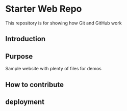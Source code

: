 # Starter Web Repo

This repository is for showing how Git and GitHub work

## Introduction

## Purpose

Sample website with plenty of files for demos

## How to contribute

## deployment
